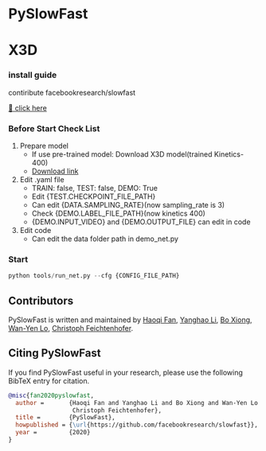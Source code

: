 # PySlowFast

# X3D

### install guide

contiribute facebookresearch/slowfast

[🚀️ click here](https://github.com/facebookresearch/slowfast)

### Before Start Check List

1. Prepare model
   * If use pre-trained model: Download X3D model(trained Kinetics-400)
   * [Download link](https://github.com/facebookresearch/SlowFast/blob/main/MODEL_ZOO.md)
2. Edit .yaml file
   * TRAIN: false, TEST: false, DEMO: True
   * Edit {TEST.CHECKPOINT_FILE_PATH}
   * Can edit {DATA.SAMPLING_RATE}(now sampling_rate is 3)
   * Check {DEMO.LABEL_FILE_PATH}(now kinetics 400)
   * {DEMO.INPUT_VIDEO} and {DEMO.OUTPUT_FILE} can edit in code
3. Edit code
   * Can edit the data folder path in demo_net.py

### Start

```python
python tools/run_net.py --cfg {CONFIG_FILE_PATH}
```

## Contributors

PySlowFast is written and maintained by [Haoqi Fan](https://haoqifan.github.io/), [Yanghao Li](https://lyttonhao.github.io/), [Bo Xiong](https://www.cs.utexas.edu/~bxiong/), [Wan-Yen Lo](https://www.linkedin.com/in/wanyenlo/), [Christoph Feichtenhofer](https://feichtenhofer.github.io/).

## Citing PySlowFast

If you find PySlowFast useful in your research, please use the following BibTeX entry for citation.

```BibTeX
@misc{fan2020pyslowfast,
  author =       {Haoqi Fan and Yanghao Li and Bo Xiong and Wan-Yen Lo and
                  Christoph Feichtenhofer},
  title =        {PySlowFast},
  howpublished = {\url{https://github.com/facebookresearch/slowfast}},
  year =         {2020}
}
```
